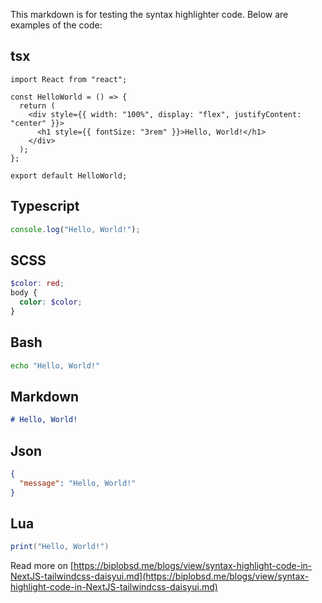 This markdown is for testing the syntax highlighter code. Below are examples of the code:

## tsx

```tsx
import React from "react";

const HelloWorld = () => {
  return (
    <div style={{ width: "100%", display: "flex", justifyContent: "center" }}>
      <h1 style={{ fontSize: "3rem" }}>Hello, World!</h1>
    </div>
  );
};

export default HelloWorld;
```

## Typescript

```typescript
console.log("Hello, World!");
```

## SCSS

```scss
$color: red;
body {
  color: $color;
}
```

## Bash

```bash
echo "Hello, World!"
```

## Markdown

```markdown
# Hello, World!
```

## Json

```json
{
  "message": "Hello, World!"
}
```

## Lua

```lua
print("Hello, World!")
```

Read more on [https://biplobsd.me/blogs/view/syntax-highlight-code-in-NextJS-tailwindcss-daisyui.md](https://biplobsd.me/blogs/view/syntax-highlight-code-in-NextJS-tailwindcss-daisyui.md)

